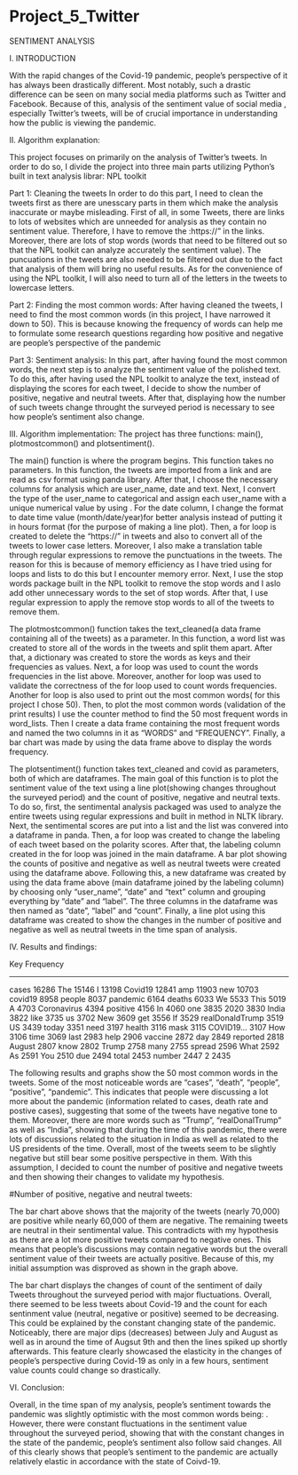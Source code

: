 # Project_5_Twitter

SENTIMENT ANALYSIS

I.	INTRODUCTION 

With the rapid changes of the Covid-19 pandemic, people’s perspective of it has always been drastically different. Most notably, such a drastic difference can be seen on many social media platforms such as Twitter and Facebook. Because of this, analysis of the sentiment value of social media , especially Twitter’s tweets, will be of crucial importance in understanding how the public is viewing the pandemic. 

II.	Algorithm explanation: 

This project focuses on primarily on the analysis of Twitter’s tweets. In order to do so, I divide the project into three main parts utilizing Python’s built in text analysis librar: NPL toolkit

Part 1: Cleaning the tweets 
In order to do this part, I need to clean the tweets first as there are unesscary parts in them which make the analysis inaccurate or maybe misleading. First of all, in some Tweets, there are links to lots of websites which are unneeded for analysis as they contain no sentiment value. Therefore, I have to remove the :https://” in the links.  Moreover, there are lots of stop words (words that need to be filtered out so that the NPL toolkit can analyze accurately the sentiment value). The puncuations in the tweets are also needed to be filtered out due to the fact that analysis of them will bring no useful results. As for the convenience of using the NPL toolkit, I will also need to turn all of the letters in the tweets to lowercase letters. 

Part 2: Finding the most common words: 
After having cleaned the tweets, I need to find the most common words (in this project, I have narrowed it down to 50). This is because knowing the frequency of words can help me to formulate some research questions regarding how positive and negative are people’s perspective of the pandemic 

Part 3: Sentiment analysis: 
In this part, after having found the most common words, the next step is to analyze the sentiment value of the polished text. To do this, after having used the NPL toolkit to analyze the text, instead of displaying the scores for each tweet, I decide to show the number of positive, negative and neutral tweets. After that, displaying how the number of such tweets change throught the surveyed period is necessary to see how people’s sentiment also change. 

III.	Algorithm implementation: 
The project has three functions: main(), plotmostcommon() and plotsentiment(). 

The main() function is where the program begins. This function takes no parameters. In this function, the tweets are imported from a link and are read as csv format using panda library. After that, I choose the necessary columns for analysis which are user_name, date and text. Next, I convert the type of the user_name to categorical and assign each user_name with a unique numerical value by using . For the date column, I change the format to date time value (month/date/year)for better analysis instead of putting it in hours format (for the purpose of making a line plot). Then, a for loop is created to delete the “https://” in tweets and also to convert all of the tweets to lower case letters. Moreover, I also make a translation table through regular expressions to remove the punctuations in the tweets. The reason for this is because of memory efficiency as I have tried using for loops and lists to do this but I encounter memory error. Next, I use the stop words package built in the NPL toolkit to remove the stop words and I aslo add other unnecessary words to the set of stop words. After that, I use regular expression to apply the remove stop words to all of the tweets to remove them.

The plotmostcommon() function takes the text_cleaned(a data frame containing all of the tweets) as a parameter. In this function, a word list was created to store all of the words in the tweets and split them apart. After that, a dictionary was created to store the words as keys and their frequencies as values. Next, a for loop was used to count the words frequencies in the list above. Moreover, another for loop was used to validate the correctness of the for loop used to count words frequencies. Another for loop is also used to print out the most common words( for this project I chose 50). Then, to plot the most common words (validation of the print results) I use the counter method to find the 50 most frequent words in word_lists. Then I create a data frame containing the most frequent words and named the two columns in it as “WORDS” and “FREQUENCY”. Finally, a bar chart was made by using the data frame above to display the words frequency. 

The plotsentiment() function takes text_cleaned and covid as parameters, both of which are dataframes. The main goal of this function is to plot the sentiment value of the text using a line plot(showing changes throughout the surveyed period) and the count of positive, negative and neutral texts. To do so, first, the sentimental analysis packaged was used to analyze the entire tweets using regular expressions and built in method in NLTK library. Next, the sentimental scores are put into a list and the list was convered into a dataframe in panda. Then, a for loop was created to change the labeling of each tweet based on the polarity scores. After that, the labeling column created in the for loop was joined in the main dataframe. A bar plot showing the counts of positive and negative as well as neutral tweets were created using the dataframe above. Following this, a new dataframe was created by using the data frame above (main dataframe joined by the labeling column) by choosing only “user_name”, “date” and “text” column and grouping everything by “date” and “label”. The three columns in the dataframe was then named as “date”, “label” and “count”. Finally, a line plot using this dataframe was created to show the changes in the number of positive and negative as well as neutral tweets in the time span of analysis. 

IV.	Results and findings: 


 
Key                  Frequency
---                  ---------
cases                16286
The                  15146
I                    13198
Covid19              12841
amp                  11903
new                  10703
covid19               8958
people                8037
pandemic              6164
deaths                6033
We                    5533
This                  5019
A                     4703
Coronavirus     4394
positive              4156
In                    4060
one                   3835
2020                  3830
India                 3822
like                  3735
us                    3702
New                   3609
get                   3556
If                    3529
realDonaldTrump       3519
US                    3439
today                 3351
need                  3197
health                3116
mask                  3115
COVID19…              3107
How                   3106
time                  3069
last                  2983
help                  2906
vaccine               2872
day                   2849
reported              2818
August                2807
know                  2802
Trump                 2758
many                  2755
spread                2596
What                  2592
As                    2591
You                   2510
due                   2494
total                 2453
number                2447
2                     2435

The following results and graphs show the 50 most common words in the tweets. Some of the most noticeable words are “cases”, “death”, “people”, “positive”, “pandemic”. This indicates that people were discussing a lot more about the pandemic (information related to cases, death rate and postive cases), suggesting that some of the tweets have negative tone to them. Moreover, there are more words such as “Trump”, “realDonalTrump” as well as “India”, showing that during the time of this pandemic, there were lots of discussions related to the situation in India as well as related to the US presidents of the time. Overall, most of the tweets seem to be slightly negative but still bear some positive perspective in them. With this assumption, I decided to count the number of positive and negative tweets and then showing their changes to validate my hypothesis. 

#Number of positive, negative and neutral tweets:
 

The bar chart above shows that the majority of the tweets (nearly 70,000) are positive while nearly 60,000 of them are negative. The remaining tweets are neutral in their sentimental value. This contradicts with my hypothesis as there are a lot more positive tweets compared to negative ones. This means that people’s discussions may contain negative words but the overall sentiment value of their tweets are actually positive. Because of this, my initial assumption was disproved as shown in the graph above.

 

The bar chart displays the changes of count of the sentiment of daily Tweets throughout the surveyed period with major fluctuations. Overall, there seemed to be less tweets about Covid-19 and the count for each sentinment value (neutral, negative or positive) seemed to be decreasing. This could be explained by the constant changing state of the pandemic. Noticeably, there are major dips (decreases) between July and August as well as in around the time of Augsut 9th and then the lines spiked up shortly afterwards. This feature clearly showcased the elasticity in the changes of people’s perspective during Covid-19 as only in a few hours, sentiment value counts could change so drastically. 

VI.	Conclusion: 

Overall, in the time span of my analysis, people’s sentiment towards the pandemic was slightly optimistic with the most common words being:
. However, there were constant fluctuations in the sentiment value throughout the surveyed period, showing that with the constant changes in the state of the pandemic, people’s sentiment also follow said changes. 
All of this clearly shows that people’s sentiment to the pandemic are actually relatively elastic in accordance with the state of Coivd-19. 
